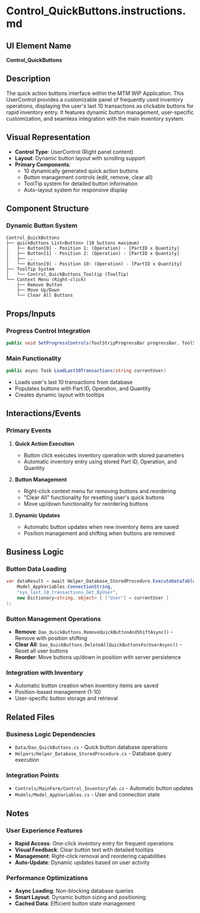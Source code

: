 # Control_QuickButtons.instructions.md

## UI Element Name
**Control_QuickButtons**

## Description
The quick action buttons interface within the MTM WIP Application. This UserControl provides a customizable panel of frequently used inventory operations, displaying the user's last 10 transactions as clickable buttons for rapid inventory entry. It features dynamic button management, user-specific customization, and seamless integration with the main inventory system.

## Visual Representation
- **Control Type**: UserControl (Right panel content)
- **Layout**: Dynamic button layout with scrolling support
- **Primary Components**:
  - 10 dynamically generated quick action buttons
  - Button management controls (edit, remove, clear all)
  - ToolTip system for detailed button information
  - Auto-layout system for responsive display

## Component Structure

### **Dynamic Button System**
```
Control_QuickButtons
├── quickButtons List<Button> (10 buttons maximum)
│   ├── Button[0] - Position 1: (Operation) - [PartID x Quantity]
│   ├── Button[1] - Position 2: (Operation) - [PartID x Quantity]
│   ├── ...
│   └── Button[9] - Position 10: (Operation) - [PartID x Quantity]
├── ToolTip System
│   └── Control_QuickButtons_Tooltip (ToolTip)
└── Context Menu (Right-click)
    ├── Remove Button
    ├── Move Up/Down
    └── Clear All Buttons
```

## Props/Inputs

### **Progress Control Integration**
```csharp
public void SetProgressControls(ToolStripProgressBar progressBar, ToolStripStatusLabel statusLabel)
```

### **Main Functionality**
```csharp
public async Task LoadLast10Transactions(string currentUser)
```
- Loads user's last 10 transactions from database
- Populates buttons with Part ID, Operation, and Quantity
- Creates dynamic layout with tooltips

## Interactions/Events

### **Primary Events**
1. **Quick Action Execution**
   - Button click executes inventory operation with stored parameters
   - Automatic inventory entry using stored Part ID, Operation, and Quantity

2. **Button Management**
   - Right-click context menu for removing buttons and reordering
   - "Clear All" functionality for resetting user's quick buttons
   - Move up/down functionality for reordering buttons

3. **Dynamic Updates**
   - Automatic button updates when new inventory items are saved
   - Position management and shifting when buttons are removed

## Business Logic

### **Button Data Loading**
```csharp
var dataResult = await Helper_Database_StoredProcedure.ExecuteDataTableWithStatus(
    Model_AppVariables.ConnectionString,
    "sys_last_10_transactions_Get_ByUser",
    new Dictionary<string, object> { ["User"] = currentUser }
);
```

### **Button Management Operations**
- **Remove**: `Dao_QuickButtons.RemoveQuickButtonAndShiftAsync()` - Remove with position shifting
- **Clear All**: `Dao_QuickButtons.DeleteAllQuickButtonsForUserAsync()` - Reset all user buttons
- **Reorder**: Move buttons up/down in position with server persistence

### **Integration with Inventory**
- Automatic button creation when inventory items are saved
- Position-based management (1-10)
- User-specific button storage and retrieval

## Related Files

### **Business Logic Dependencies**
- `Data/Dao_QuickButtons.cs` - Quick button database operations
- `Helpers/Helper_Database_StoredProcedure.cs` - Database query execution

### **Integration Points**
- `Controls/MainForm/Control_InventoryTab.cs` - Automatic button updates
- `Models/Model_AppVariables.cs` - User and connection state

## Notes

### **User Experience Features**
- **Rapid Access**: One-click inventory entry for frequent operations
- **Visual Feedback**: Clear button text with detailed tooltips
- **Management**: Right-click removal and reordering capabilities
- **Auto-Update**: Dynamic updates based on user activity

### **Performance Optimizations**
- **Async Loading**: Non-blocking database queries
- **Smart Layout**: Dynamic button sizing and positioning
- **Cached Data**: Efficient button state management
